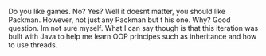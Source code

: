 Do you like games. No? Yes? Well it doesnt matter, you should like Packman. However, not just any Packman but t
his one. Why? Good question. Im not sure myself. What I can say though is that this iteration was built with Java to help me learn OOP principes such as inheritance and how to use threads.